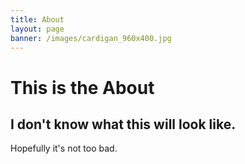 ```yaml
---
title: About
layout: page
banner: /images/cardigan_960x400.jpg
---
```


# This is the About

## I don't know what this will look like.

Hopefully it's not too bad.
